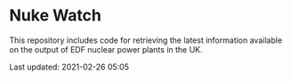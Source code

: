 # Nuke Watch

This repository includes code for retrieving the latest information available on the output of EDF nuclear power plants in the UK.

Last updated: 2021-02-26 05:05